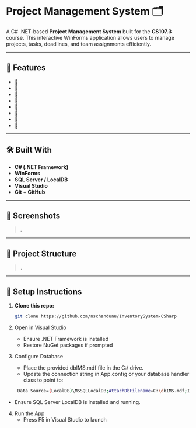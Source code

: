 # Project Management System 🗂️

A C# .NET-based **Project Management System** built for the **CS107.3** course. This interactive WinForms application allows users to manage projects, tasks, deadlines, and team assignments efficiently.

---

## 🚀 Features

- 🔹 
- 🔹 
- 🔹 
- 🔹 
- 🔹 
- 🔹 
- 🔹 
- 🔹 

---

## 🛠️ Built With

- **C# (.NET Framework)**
- **WinForms**
- **SQL Server / LocalDB**
- **Visual Studio**
- **Git + GitHub**

---

## 📸 Screenshots

> _._

---

## 📂 Project Structure
> .

---

## 🔧 Setup Instructions

1. **Clone this repo:**
   ```bash
   git clone https://github.com/nschandunu/InventorySystem-CSharp

2.	Open in Visual Studio
	-	Ensure .NET Framework is installed
	-	Restore NuGet packages if prompted

3.	Configure Database
	-	Place the provided dbIMS.mdf file in the C:\ drive.
	-	Update the connection string in App.config or your database handler class to point to:
    ```bash
     Data Source=(LocalDB)\MSSQLLocalDB;AttachDbFilename=C:\dbIMS.mdf;Integrated Security=True
  - Ensure SQL Server LocalDB is installed and running.

4.	Run the App
	-	Press F5 in Visual Studio to launch


